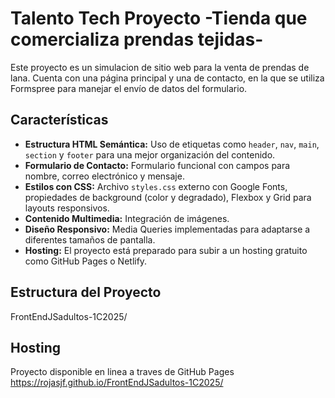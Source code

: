 # Talento Tech Proyecto -Tienda que comercializa prendas tejidas-

Este proyecto es un simulacion de sitio web para la venta de prendas de lana. Cuenta con una página principal y una de contacto, en la que se utiliza Formspree para manejar el envío de datos del formulario.

## Características

- **Estructura HTML Semántica:** Uso de etiquetas como `header`, `nav`, `main`, `section` y `footer` para una mejor organización del contenido.
- **Formulario de Contacto:** Formulario funcional con campos para nombre, correo electrónico y mensaje.
- **Estilos con CSS:** Archivo `styles.css` externo con Google Fonts, propiedades de background (color y degradado), Flexbox y Grid para layouts responsivos.
- **Contenido Multimedia:** Integración de imágenes.
- **Diseño Responsivo:** Media Queries implementadas para adaptarse a diferentes tamaños de pantalla.
- **Hosting:** El proyecto está preparado para subir a un hosting gratuito como GitHub Pages o Netlify.

## Estructura del Proyecto
FrontEndJSadultos-1C2025/

## Hosting
Proyecto disponible en linea a traves de GitHub Pages
https://rojasjf.github.io/FrontEndJSadultos-1C2025/